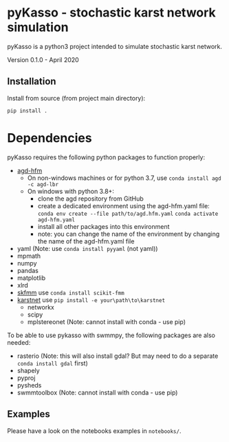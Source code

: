 # pyKasso - stochastic karst network simulation

pyKasso is a python3 project intended to simulate stochastic karst network.

Version 0.1.0 - April 2020


## Installation

Install from source (from project main directory):
```
pip install .
```

# Dependencies

pyKasso requires the following python packages to function properly:
- [agd-hfm](https://github.com/Mirebeau/AdaptiveGridDiscretizations) 
	- On non-windows machines or for python 3.7, use `conda install agd -c agd-lbr`
	- On windows with python 3.8+:
		- clone the agd repository from GitHub
		- create a dedicated environment using the agd-hfm.yaml file:
		`conda env create --file path/to/agd.hfm.yaml`
		`conda activate agd-hfm.yaml`
		- install all other packages into this environment
		- note: you can change the name of the environment by changing the name of the agd-hfm.yaml file
- yaml (Note: use `conda install pyyaml` (not yaml))
- mpmath
- numpy
- pandas
- matplotlib
- xlrd
- [skfmm](https://github.com/scikit-fmm/scikit-fmm) use `conda install scikit-fmm`
- [karstnet](https://github.com/UniNE-CHYN/karstnet) use `pip install -e your\path\to\karstnet`
	- networkx
	- scipy
	- mplstereonet (Note: cannot install with conda - use pip)

To be able to use pykasso with swmmpy, the following packages are also needed:
- rasterio (Note: this will also install gdal? But may need to do a separate `conda install gdal` first)
- shapely
- pyproj
- pysheds
- swmmtoolbox (Note: cannot install with conda - use pip)




## Examples

Please have a look on the notebooks examples in ``notebooks/``.